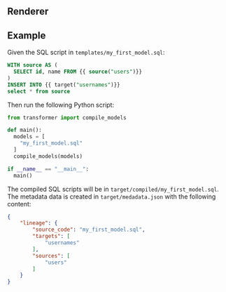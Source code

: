 ## Renderer

## Example

Given the SQL script in `templates/my_first_model.sql`:

```sql
WITH source AS (
  SELECT id, name FROM {{ source("users")}}
)
INSERT INTO {{ target("usernames")}}
select * from source
```

Then run the following Python script:

```python
from transformer import compile_models

def main():
  models = [
    "my_first_model.sql"
  ]
  compile_models(models)

if __name__ == "__main__":
  main()
```

The compiled SQL scripts will be in `target/compiled/my_first_model.sql`. The metadata data is created in `target/medadata.json` with the following content:

```json
{
    "lineage": {
        "source_code": "my_first_model.sql",
        "targets": [
            "usernames"
        ],
        "sources": [
            "users"
        ]
    }
}
```

